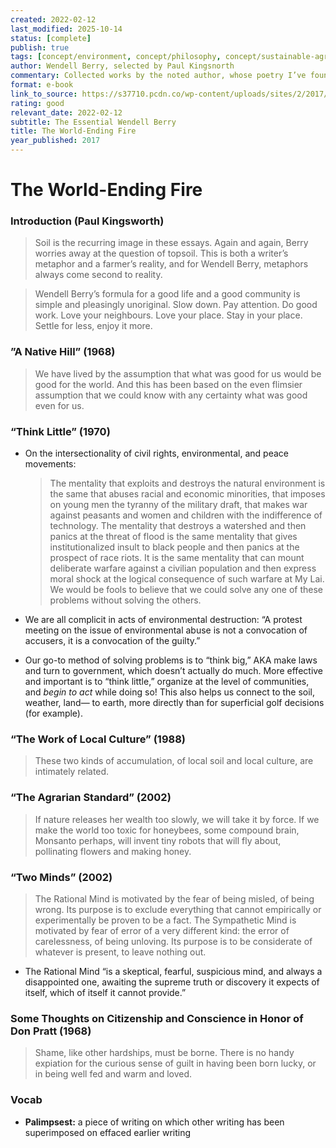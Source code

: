 ```yaml
---
created: 2022-02-12
last_modified: 2025-10-14
status: [complete]
publish: true
tags: [concept/environment, concept/philosophy, concept/sustainable-agriculture, media/nonfiction/essays, type/notes]
author: Wendell Berry, selected by Paul Kingsnorth
commentary: Collected works by the noted author, whose poetry I’ve found so compelling. Berry’s essays connect always to the land, to how we’ve become so distant from it, and to how to cultivate a closer relationship to the soil upon which we walk. His words of personal anecdotes give credence to his political and activist advice, inciting me to want to do what I can to turn off the lights and pick up the litter, no matter how small the acts may seem. To be honest, I skimmed over some of the more solely economic and political treatises, but read enough to gather they only supported the more accessible points he made in other essays.
format: e-book
link_to_source: https://s37710.pcdn.co/wp-content/uploads/sites/2/2017/09/9781640090286.jpg
rating: good
relevant_date: 2022-02-12
subtitle: The Essential Wendell Berry
title: The World-Ending Fire
year_published: 2017
---
```


# The World-Ending Fire

### Introduction (Paul Kingsworth)

> Soil is the recurring image in these essays. Again and again, Berry worries away at the question of topsoil. This is both a writer’s metaphor and a farmer’s reality, and for Wendell Berry, metaphors always come second to reality.
>

> Wendell Berry’s formula for a good life and a good community is simple and pleasingly unoriginal. Slow down. Pay attention. Do good work. Love your neighbours. Love your place. Stay in your place. Settle for less, enjoy it more.
>

### ”A Native Hill” (1968)

> We have lived by the assumption that what was good for us would be good for the world. And this has been based on the even flimsier assumption that we could know with any certainty what was good even for us.
>

### “Think Little” (1970)

- On the intersectionality of civil rights, environmental, and peace movements:
    
    > The mentality that exploits and destroys the natural environment is the same that abuses racial and economic minorities, that imposes on young men the tyranny of the military draft, that makes war against peasants and women and children with the indifference of technology. The mentality that destroys a watershed and then panics at the threat of flood is the same mentality that gives institutionalized insult to black people and then panics at the prospect of race riots. It is the same mentality that can mount deliberate warfare against a civilian population and then express moral shock at the logical consequence of such warfare at My Lai. We would be fools to believe that we could solve any one of these problems without solving the others.
    > 
- We are all complicit in acts of environmental destruction: “A protest meeting on the issue of environmental abuse is not a convocation of accusers, it is a convocation of the guilty.”
- Our go-to method of solving problems is to “think big,” AKA make laws and turn to government, which doesn’t actually do much. More effective and important is to “think little,” organize at the level of communities, and *begin to act* while doing so! This also helps us connect to the soil, weather, land— to earth, more directly than for superficial golf decisions (for example).

### “The Work of Local Culture” (1988)

> These two kinds of accumulation, of local soil and local culture, are intimately related.
>

### “The Agrarian Standard” (2002)

> If nature releases her wealth too slowly, we will take it by force. If we make the world too toxic for honeybees, some compound brain, Monsanto perhaps, will invent tiny robots that will fly about, pollinating flowers and making honey.
>

### “Two Minds” (2002)

> The Rational Mind is motivated by the fear of being misled, of being wrong. Its purpose is to exclude everything that cannot empirically or experimentally be proven to be a fact.
The Sympathetic Mind is motivated by fear of error of a very different kind: the error of carelessness, of being unloving. Its purpose is to be considerate of whatever is present, to leave nothing out.
>
- The Rational Mind “is a skeptical, fearful, suspicious mind, and always a disappointed one, awaiting the supreme truth or discovery it expects of itself, which of itself it cannot provide.”

### Some Thoughts on Citizenship and Conscience in Honor of Don Pratt (1968)

> Shame, like other hardships, must be borne. There is no handy expiation for the curious sense of guilt in having been born lucky, or in being well fed and warm and loved.
>

### Vocab

- **Palimpsest:** a piece of writing on which other writing has been superimposed on effaced earlier writing
